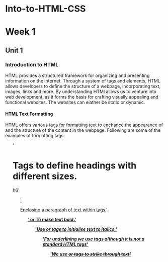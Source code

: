 # Into-to-HTML-CSS
# Week 1
## Unit 1
### Introduction to HTML
HTML provides a structured framework for organizing and presenting information on the internet. Through a system of tags and elements, HTML allows developers to define the structure of a webpage, incorporating text, images, links and more. By understanding HTMl allows us to venture into web development, as it forms the basis for crafting visually appealing and functional websites. The websites can eiather be static or dynamic.
#### HTML Text Formatting
<p>HTML offers various tags for formatting text to enchance the appearance of and the structure of the content in the webpage. Following are some of the examples of formatting tags: <ul>'<h1> Tags to define headings with different sizes. </h1>h6'<u/l><ul>'<p></p> Enclosing a paragraph of text within tags.'<u/l><ul>'<strong> or <b> To make text bold.'<u/l><ul>'Use <em> or <i> tags to initialise text to italics.</i>'<u/l><ul>'For underlining we use <u></u> tags although it is not a standard HTML tags'<u/l><ul>'We use <s> or <del> tags to strike through text'<u/l></p>
